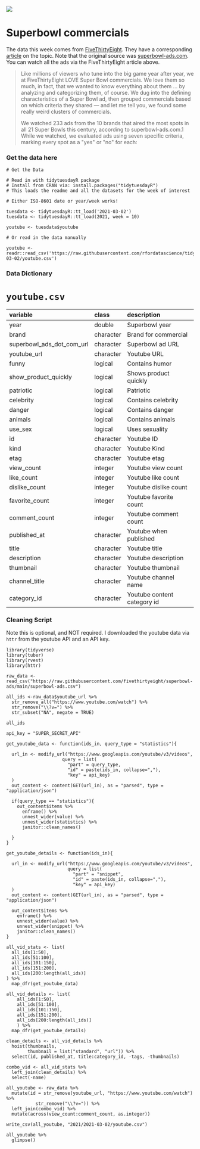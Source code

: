 ![](https://projects.fivethirtyeight.com/super-bowl-ads/images/SUPER-BOWL-ADS-Topper.png?v=7e5791e9)

# Superbowl commercials

The data this week comes from [FiveThirtyEight](https://github.com/fivethirtyeight/superbowl-ads). They have a corresponding [article](https://projects.fivethirtyeight.com/super-bowl-ads/) on the topic. Note that the original source was [superbowl-ads.com](https://superbowl-ads.com/). You can watch all the ads via the FiveThirtyEight article above.

> Like millions of viewers who tune into the big game year after year, we at FiveThirtyEight LOVE Super Bowl commercials. We love them so much, in fact, that we wanted to know everything about them … by analyzing and categorizing them, of course. We dug into the defining characteristics of a Super Bowl ad, then grouped commercials based on which criteria they shared — and let me tell you, we found some really weird clusters of commercials.
> 
> We watched 233 ads from the 10 brands that aired the most spots in all 21 Super Bowls this century, according to superbowl-ads.com.1 While we watched, we evaluated ads using seven specific criteria, marking every spot as a "yes" or "no" for each:

### Get the data here

```{r}
# Get the Data

# Read in with tidytuesdayR package 
# Install from CRAN via: install.packages("tidytuesdayR")
# This loads the readme and all the datasets for the week of interest

# Either ISO-8601 date or year/week works!

tuesdata <- tidytuesdayR::tt_load('2021-03-02')
tuesdata <- tidytuesdayR::tt_load(2021, week = 10)

youtube <- tuesdata$youtube

# Or read in the data manually

youtube <- readr::read_csv('https://raw.githubusercontent.com/rfordatascience/tidytuesday/master/data/2021/2021-03-02/youtube.csv')

```
### Data Dictionary

# `youtube.csv`

|variable                  |class     |description |
|:-------------------------|:---------|:-----------|
|year                      |double    | Superbowl year |
|brand                     |character | Brand for commercial |
|superbowl_ads_dot_com_url |character | Superbowl ad URL |
|youtube_url               |character | Youtube URL |
|funny                     |logical   | Contains humor |
|show_product_quickly      |logical   | Shows product quickly |
|patriotic                 |logical   | Patriotic |
|celebrity                 |logical   | Contains celebrity |
|danger                    |logical   | Contains danger |
|animals                   |logical   | Contains animals |
|use_sex                   |logical   | Uses sexuality |
|id                        |character | Youtube ID |
|kind                      |character | Youtube Kind |
|etag                      |character | Youtube etag |
|view_count                |integer   | Youtube view count |
|like_count                |integer   | Youtube like count |
|dislike_count             |integer   | Youtube dislike count |
|favorite_count            |integer   | Youtube favorite count |
|comment_count             |integer   | Youtube comment count |
|published_at              |character | Youtube when published |
|title                     |character | Youtube title |
|description               |character | Youtube description |
|thumbnail                 |character | Youtube thumbnail |
|channel_title             |character | Youtube channel name |
|category_id               |character | Youtube content category id |

### Cleaning Script

Note this is optional, and NOT required. I downloaded the youtube data via `httr` from the youtube API and an API key.

```{r}
library(tidyverse)
library(tuber)
library(rvest)
library(httr)

raw_data <- read_csv("https://raw.githubusercontent.com/fivethirtyeight/superbowl-ads/main/superbowl-ads.csv")

all_ids <-raw_data$youtube_url %>% 
  str_remove_all("https://www.youtube.com/watch") %>% 
  str_remove("\\?v=") %>% 
  str_subset("NA", negate = TRUE)

all_ids

api_key = "SUPER_SECRET_API"

get_youtube_data <- function(ids_in, query_type = "statistics"){
  
  url_in <- modify_url("https://www.googleapis.com/youtube/v3/videos", 
                     query = list(
                       "part" = query_type,
                       "id" = paste(ids_in, collapse=","),
                       "key" = api_key)
  )
  out_content <- content(GET(url_in), as = "parsed", type = "application/json")
  
  if(query_type == "statistics"){
    out_content$items %>% 
      enframe() %>% 
      unnest_wider(value) %>% 
      unnest_wider(statistics) %>% 
      janitor::clean_names()
    
  }
}

get_youtube_details <- function(ids_in){
  
  url_in <- modify_url("https://www.googleapis.com/youtube/v3/videos", 
                       query = list(
                         "part" = "snippet",
                         "id" = paste(ids_in, collapse=","),
                         "key" = api_key)
  )
  out_content <- content(GET(url_in), as = "parsed", type = "application/json")
  
  out_content$items %>% 
    enframe() %>% 
    unnest_wider(value) %>% 
    unnest_wider(snippet) %>% 
    janitor::clean_names()
}

all_vid_stats <- list(
  all_ids[1:50],
  all_ids[51:100],
  all_ids[101:150],
  all_ids[151:200],
  all_ids[200:length(all_ids)]
) %>% 
  map_dfr(get_youtube_data)

all_vid_details <- list(
    all_ids[1:50],
    all_ids[51:100],
    all_ids[101:150],
    all_ids[151:200],
    all_ids[200:length(all_ids)]
    ) %>% 
  map_dfr(get_youtube_details)

clean_details <- all_vid_details %>% 
  hoist(thumbnails, 
        thumbnail = list("standard", "url")) %>% 
  select(id, published_at, title:category_id, -tags, -thumbnails)

combo_vid <- all_vid_stats %>% 
  left_join(clean_details) %>% 
  select(-name)

all_youtube <- raw_data %>% 
  mutate(id = str_remove(youtube_url, "https://www.youtube.com/watch") %>% 
           str_remove("\\?v=")) %>% 
  left_join(combo_vid) %>% 
  mutate(across(view_count:comment_count, as.integer)) 

write_csv(all_youtube, "2021/2021-03-02/youtube.csv")

all_youtube %>% 
  glimpse()


```